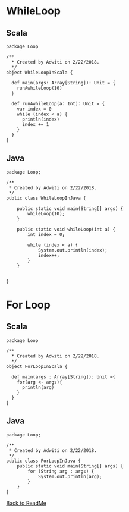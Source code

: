 # WhileLoop

## Scala

    package Loop
    
    /**
      * Created by Adwiti on 2/22/2018.
      */
    object WhileLoopInScala {
    
      def main(args: Array[String]): Unit = {
        runAwhileLoop(10)
      }
    
      def runAwhileLoop(a: Int): Unit = {
        var index = 0
        while (index < a) {
          println(index)
          index += 1
        }
      }
    }


## Java

    package Loop;
    
    /**
     * Created by Adwiti on 2/22/2018.
     */
    public class WhileLoopInJava {
    
        public static void main(String[] args) {
            whileLoop(10);
        }
    
        public static void whileLoop(int a) {
            int index = 0;
    
            while (index < a) {
                System.out.println(index);
                index++;
            }
        }
    
    
    }

# For Loop

## Scala
    
    package Loop
    
    /**
      * Created by Adwiti on 2/22/2018.
      */
    object ForLoopInScala {
    
      def main(args : Array[String]): Unit ={
        for(arg <- args){
          println(arg)
        }
      }
    }

## Java

    package Loop;
    
    /**
     * Created by Adwiti on 2/22/2018.
     */
    public class ForLoopInJava {
        public static void main(String[] args) {
            for (String arg : args) {
                System.out.println(arg);
            }
        }
    }

[Back to ReadMe](https://github.com/arun786/ScalaProject_1)